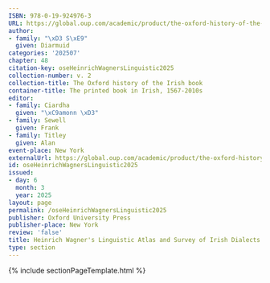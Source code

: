 ```yaml
---
ISBN: 978-0-19-924976-3
URL: https://global.oup.com/academic/product/the-oxford-history-of-the-irish-book-volume-ii-9780199249763?cc=ge&lang=3n#
author:
- family: "\xD3 S\xE9"
  given: Diarmuid
categories: '202507'
chapter: 48
citation-key: oseHeinrichWagnersLinguistic2025
collection-number: v. 2
collection-title: The Oxford history of the Irish book
container-title: The printed book in Irish, 1567-2010s
editor:
- family: Ciardha
  given: "\xC9amonn \xD3"
- family: Sewell
  given: Frank
- family: Titley
  given: Alan
event-place: New York
externalUrl: https://global.oup.com/academic/product/the-oxford-history-of-the-irish-book-volume-ii-9780199249763?cc=ge&lang=3n#
id: oseHeinrichWagnersLinguistic2025
issued:
- day: 6
  month: 3
  year: 2025
layout: page
permalink: /oseHeinrichWagnersLinguistic2025
publisher: Oxford University Press
publisher-place: New York
review: 'false'
title: Heinrich Wagner's Linguistic Atlas and Survey of Irish Dialects (1958-69)
type: section
---
```

{% include sectionPageTemplate.html %}